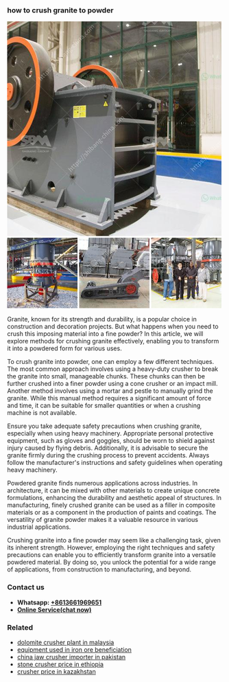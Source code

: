 <h3>how to crush granite to powder</h3><img src='1706766772.jpg' alt=''><p>Granite, known for its strength and durability, is a popular choice in construction and decoration projects. But what happens when you need to crush this imposing material into a fine powder? In this article, we will explore methods for crushing granite effectively, enabling you to transform it into a powdered form for various uses.</p><p>To crush granite into powder, one can employ a few different techniques. The most common approach involves using a heavy-duty crusher to break the granite into small, manageable chunks. These chunks can then be further crushed into a finer powder using a cone crusher or an impact mill. Another method involves using a mortar and pestle to manually grind the granite. While this manual method requires a significant amount of force and time, it can be suitable for smaller quantities or when a crushing machine is not available.</p><p>Ensure you take adequate safety precautions when crushing granite, especially when using heavy machinery. Appropriate personal protective equipment, such as gloves and goggles, should be worn to shield against injury caused by flying debris. Additionally, it is advisable to secure the granite firmly during the crushing process to prevent accidents. Always follow the manufacturer's instructions and safety guidelines when operating heavy machinery.</p><p>Powdered granite finds numerous applications across industries. In architecture, it can be mixed with other materials to create unique concrete formulations, enhancing the durability and aesthetic appeal of structures. In manufacturing, finely crushed granite can be used as a filler in composite materials or as a component in the production of paints and coatings. The versatility of granite powder makes it a valuable resource in various industrial applications.</p><p>Crushing granite into a fine powder may seem like a challenging task, given its inherent strength. However, employing the right techniques and safety precautions can enable you to efficiently transform granite into a versatile powdered material. By doing so, you unlock the potential for a wide range of applications, from construction to manufacturing, and beyond.</p><h3>Contact us</h3><ul><li><strong>Whatsapp:&nbsp;<a href="https://wa.me/8613661969651">+8613661969651</a></strong></li><li><a href="https://swt.shibang-china.com/?git&amp;zhl&amp;how to crush granite to powder"><strong>Online Service(chat now)</strong></a></li></ul><h3>Related</h3><ul><li><a href='dolomite crusher plant in malaysia.md'>dolomite crusher plant in malaysia</a></li><li><a href='equipment used in iron ore beneficiation.md'>equipment used in iron ore beneficiation</a></li><li><a href='china jaw crusher importer in pakistan.md'>china jaw crusher importer in pakistan</a></li><li><a href='stone crusher price in ethiopia.md'>stone crusher price in ethiopia</a></li><li><a href='crusher price in kazakhstan.md'>crusher price in kazakhstan</a></li></ul>